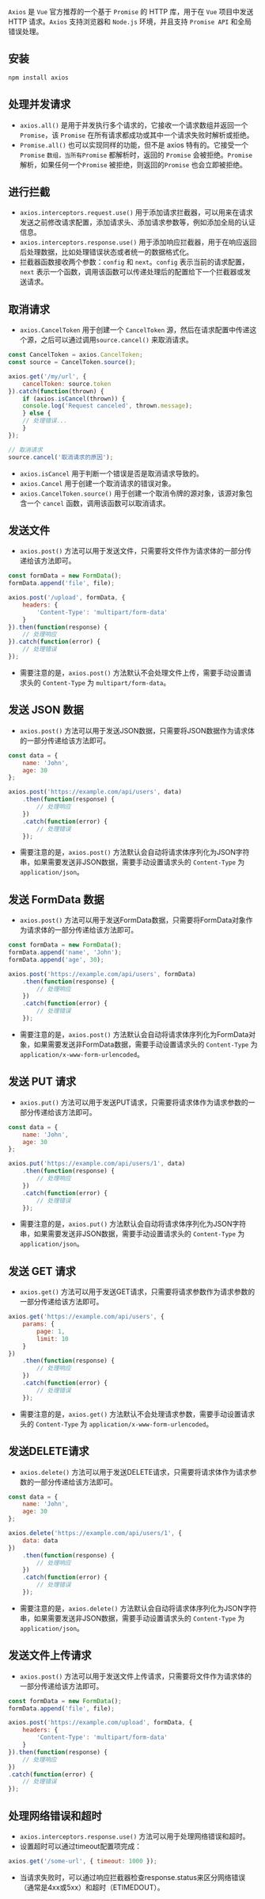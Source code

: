 `Axios` 是 `Vue` 官方推荐的一个基于 `Promise` 的 HTTP 库，用于在 `Vue` 项目中发送 HTTP 请求。`Axios` 支持浏览器和 `Node.js` 环境，并且支持 `Promise API` 和全局错误处理。

## 安装
```bash
npm install axios
```

## 处理并发请求
* `axios.all()` 是用于并发执行多个请求的，它接收一个请求数组并返回一个`Promise`，该 `Promise` 在所有请求都成功或其中一个请求失败时解析或拒绝。
* `Promise.all()` 也可以实现同样的功能，但不是 axios 特有的。它接受一个 `Promise` `数组，当所有Promise` 都解析时，返回的 `Promise` 会被拒绝。`Promise` 解析，如果任何一个`Promise` 被拒绝，则返回的`Promise` 也会立即被拒绝。
  
## 进行拦截
* `axios.interceptors.request.use()` 用于添加请求拦截器，可以用来在请求发送之前修改请求配置，添加请求头、添加请求参数等，例如添加全局的认证信息。
* `axios.interceptors.response.use()` 用于添加响应拦截器，用于在响应返回后处理数据，比如处理错误状态或者统一的数据格式化。
* 拦截器函数接收两个参数：`config` 和 `next`。`config` 表示当前的请求配置，`next` 表示一个函数，调用该函数可以传递处理后的配置给下一个拦截器或发送请求。
  
## 取消请求
* `axios.CancelToken` 用于创建一个 `CancelToken` 源，然后在请求配置中传递这个源，之后可以通过调用`source.cancel()` 来取消请求。
```js
const CancelToken = axios.CancelToken;
const source = CancelToken.source();

axios.get('/my/url', {
    cancelToken: source.token
}).catch(function(thrown) {
    if (axios.isCancel(thrown)) {
    console.log('Request canceled', thrown.message);
    } else {
    // 处理错误...
    }
});

// 取消请求
source.cancel('取消请求的原因');
```
* `axios.isCancel` 用于判断一个错误是否是取消请求导致的。
* `axios.Cancel` 用于创建一个取消请求的错误对象。
* `axios.CancelToken.source()` 用于创建一个取消令牌的源对象，该源对象包含一个 `cancel` 函数，调用该函数可以取消请求。
  
## 发送文件
* `axios.post()` 方法可以用于发送文件，只需要将文件作为请求体的一部分传递给该方法即可。
```js
const formData = new FormData();
formData.append('file', file);

axios.post('/upload', formData, {
    headers: {
        'Content-Type': 'multipart/form-data'
    }
}).then(function(response) {
    // 处理响应
}).catch(function(error) {
    // 处理错误
});
```
* 需要注意的是，`axios.post()` 方法默认不会处理文件上传，需要手动设置请求头的 `Content-Type` 为 `multipart/form-data`。

## 发送 JSON 数据
* `axios.post()` 方法可以用于发送JSON数据，只需要将JSON数据作为请求体的一部分传递给该方法即可。
```js
const data = {
    name: 'John',
    age: 30
};

axios.post('https://example.com/api/users', data)
    .then(function(response) {
        // 处理响应
    })
    .catch(function(error) {
        // 处理错误
    });
```
* 需要注意的是，`axios.post()` 方法默认会自动将请求体序列化为JSON字符串，如果需要发送非JSON数据，需要手动设置请求头的 `Content-Type` 为 `application/json`。
  
## 发送 FormData 数据
* `axios.post()` 方法可以用于发送FormData数据，只需要将FormData对象作为请求体的一部分传递给该方法即可。
```js
const formData = new FormData();
formData.append('name', 'John');
formData.append('age', 30);

axios.post('https://example.com/api/users', formData)
    .then(function(response) {
        // 处理响应
    })
    .catch(function(error) {
        // 处理错误
    });
```
* 需要注意的是，`axios.post()` 方法默认会自动将请求体序列化为FormData对象，如果需要发送非FormData数据，需要手动设置请求头的 `Content-Type` 为 `application/x-www-form-urlencoded`。
  
## 发送 PUT 请求
* `axios.put()` 方法可以用于发送PUT请求，只需要将请求体作为请求参数的一部分传递给该方法即可。
```js
const data = {
    name: 'John',
    age: 30
};

axios.put('https://example.com/api/users/1', data)
    .then(function(response) {
        // 处理响应
    })
    .catch(function(error) {
        // 处理错误
    });
```
* 需要注意的是，`axios.put()` 方法默认会自动将请求体序列化为JSON字符串，如果需要发送非JSON数据，需要手动设置请求头的 `Content-Type` 为 `application/json`。
  
## 发送 GET 请求
* `axios.get()` 方法可以用于发送GET请求，只需要将请求参数作为请求参数的一部分传递给该方法即可。
```js
axios.get('https://example.com/api/users', {
    params: {
        page: 1,
        limit: 10
    }
})
    .then(function(response) {
        // 处理响应
    })
    .catch(function(error) {
        // 处理错误
    });
```
    
* 需要注意的是，`axios.get()` 方法默认不会处理请求参数，需要手动设置请求头的 `Content-Type` 为 `application/x-www-form-urlencoded`。


## 发送DELETE请求
* `axios.delete()` 方法可以用于发送DELETE请求，只需要将请求体作为请求参数的一部分传递给该方法即可。
```js
const data = {
    name: 'John',
    age: 30
};

axios.delete('https://example.com/api/users/1', {
    data: data
})
    .then(function(response) {
        // 处理响应
    })
    .catch(function(error) {
        // 处理错误
    });
```
    
* 需要注意的是，`axios.delete()` 方法默认会自动将请求体序列化为JSON字符串，如果需要发送非JSON数据，需要手动设置请求头的 `Content-Type` 为 `application/json`。
  
## 发送文件上传请求
* `axios.post()` 方法可以用于发送文件上传请求，只需要将文件作为请求体的一部分传递给该方法即可。
```js
const formData = new FormData();
formData.append('file', file);

axios.post('https://example.com/upload', formData, {
    headers: {
        'Content-Type': 'multipart/form-data'
    }
}).then(function(response) {
    // 处理响应
})
.catch(function(error) {
    // 处理错误
});
```

## 处理网络错误和超时
* `axios.interceptors.response.use()` 方法可以用于处理网络错误和超时。
* 设置超时可以通过timeout配置项完成：
```js
axios.get('/some-url', { timeout: 1000 });
```
* 当请求失败时，可以通过响应拦截器检查response.status来区分网络错误（通常是4xx或5xx）和超时（ETIMEDOUT）。
